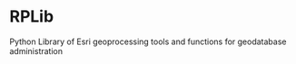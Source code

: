 RPLib
=====

Python Library of Esri geoprocessing tools and functions for geodatabase administration
